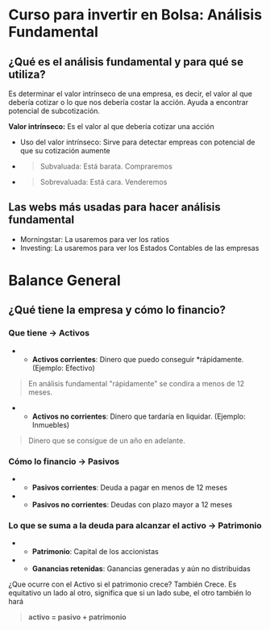 # Curso para invertir en Bolsa: Análisis Fundamental

## ¿Qué es el análisis fundamental y para qué se utiliza? 

Es determinar el valor intrínseco de una empresa, es decir, el valor al que debería cotizar o lo que nos debería costar la acción.
Ayuda a encontrar potencial de subcotización.

**Valor intrínseco:** Es el valor al que debería cotizar una acción 

- Uso del valor intrínseco: Sirve para detectar empreas con potencial de que su cotización aumente
- > Subvaluada: Está barata. Compraremos
- > Sobrevaluada: Está cara. Venderemos

## Las webs más usadas para hacer análisis fundamental 

- Morningstar: La usaremos para ver los ratios
- Investing: La usaremos para ver los Estados Contables de las empresas 

# Balance General 

## ¿Qué tiene la empresa y cómo lo financio? 

### Que tiene -> **Activos**

- - **Activos corrientes**: Dinero que puedo conseguir *rápidamente. (Ejemplo: Efectivo)
> En análisis fundamental "rápidamente" se condira a menos de 12 meses. 

- - **Activos no corrientes**: Dinero que tardaría en liquidar. (Ejemplo: Inmuebles)
> Dinero que se consigue de un año en adelante. 

### Cómo lo financio -> **Pasivos**

- - **Pasivos corrientes**: Deuda a pagar en menos de 12 meses
- - **Pasivos no corrientes**: Deudas con plazo mayor a 12 meses

### Lo que se suma a la deuda para alcanzar el activo -> **Patrimonio**

- - **Patrimonio**: Capital de los accionistas
- - **Ganancias retenidas**: Ganancias generadas y aún no distribuidas


¿Que ocurre con el Activo si el patrimonio crece?
También Crece. Es equitativo un lado al otro, significa que si un lado sube, el otro también lo hará
> **activo = pasivo + patrimonio**


